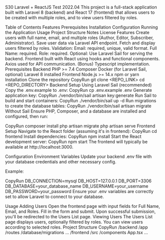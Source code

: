 S30 Laravel + ReactJS Test 2022.04
This project is a full-stack application built with Laravel 8 (backend) and React 17 (frontend) that allows users to be created with multiple roles, and to view users filtered by roles.

Table of Contents
Features
Prerequisites
Installation
Configuration
Running the Application
Usage
Project Structure
Notes
License
Features
Create users with full name, email, and multiple roles (Author, Editor, Subscriber, Administrator).
Save user data via Laravel API endpoint.
Fetch and display users filtered by roles.
Validation:
Email: required, unique, valid format.
Full Name: required.
Role: required.
Optional: Use Laravel Sail for serving the backend.
Frontend built with React using hooks and functional components.
Axios used for API communication.
(Bonus) Typescript implementation.
Prerequisites
Backend
PHP >= 7.4
Composer
Docker (for Laravel Sail, optional)
Laravel 8 installed
Frontend
Node.js >= 14.x
npm or yarn
Installation
Clone the repository
CopyRun
git clone <REPO_LINK>
cd <REPO_DIRECTORY>
Backend Setup
Using Laravel Sail (recommended)
Copy the .env.example to .env:
CopyRun
cp .env.example .env
Generate application key:
CopyRun
./vendor/bin/sail artisan key:generate
Run Sail to build and start containers:
CopyRun
./vendor/bin/sail up -d
Run migrations to create the database tables:
CopyRun
./vendor/bin/sail artisan migrate
Without Sail
Ensure PHP, Composer, and a database are installed and configured, then run:

CopyRun
composer install
php artisan migrate
php artisan serve
Frontend Setup
Navigate to the React folder (assuming it's in frontend):
CopyRun
cd frontend
Install dependencies:
CopyRun
npm install
Start the React development server:
CopyRun
npm start
The frontend will typically be available at http://localhost:3000.

Configuration
Environment Variables
Update your backend .env file with your database credentials and other necessary config.

Example:

CopyRun
DB_CONNECTION=mysql
DB_HOST=127.0.0.1
DB_PORT=3306
DB_DATABASE=your_database_name
DB_USERNAME=your_username
DB_PASSWORD=your_password
Ensure your .env variables are correctly set to allow Laravel to connect to your database.

Usage
Adding Users
Open the frontend page with input fields for Full Name, Email, and Roles.
Fill in the form and submit.
Upon successful submission, you'll be redirected to the Users List page.
Viewing Users
The Users List page displays users, optionally filtered by roles.
You can view users according to selected roles.
Project Structure
CopyRun
/backend
  /app
  /routes
  /database/migrations
  ...
/frontend
  /src
    /components
    App.tsx
    ...
